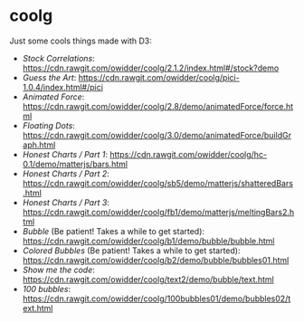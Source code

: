 # coolg

Just some cools things made with D3:
* _Stock Correlations_: https://cdn.rawgit.com/owidder/coolg/2.1.2/index.html#/stock?demo
* _Guess the Art_: https://cdn.rawgit.com/owidder/coolg/pici-1.0.4/index.html#/pici
* _Animated Force_: https://cdn.rawgit.com/owidder/coolg/2.8/demo/animatedForce/force.html
* _Floating Dots_: https://cdn.rawgit.com/owidder/coolg/3.0/demo/animatedForce/buildGraph.html
* _Honest Charts / Part 1_: https://cdn.rawgit.com/owidder/coolg/hc-0.1/demo/matterjs/bars.html
* _Honest Charts / Part 2_: https://cdn.rawgit.com/owidder/coolg/sb5/demo/matterjs/shatteredBars.html
* _Honest Charts / Part 3_: https://cdn.rawgit.com/owidder/coolg/fb1/demo/matterjs/meltingBars2.html
* _Bubble_ (Be patient! Takes a while to get started): https://cdn.rawgit.com/owidder/coolg/b1/demo/bubble/bubble.html
* _Colored Bubbles_ (Be patient! Takes a while to get started): https://cdn.rawgit.com/owidder/coolg/b2/demo/bubble/bubbles01.html
* _Show me the code_: https://cdn.rawgit.com/owidder/coolg/text2/demo/bubble/text.html 
* _100 bubbles_: https://cdn.rawgit.com/owidder/coolg/100bubbles01/demo/bubbles02/text.html 

